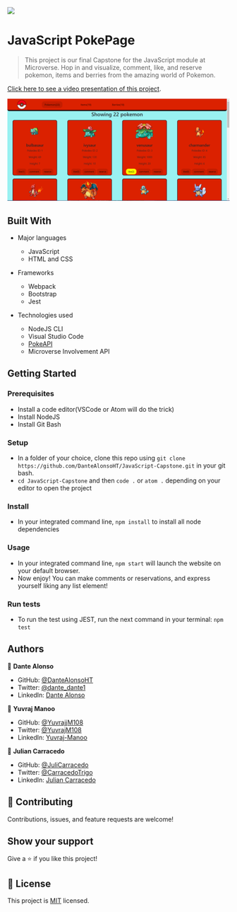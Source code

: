 ![](https://img.shields.io/badge/Microverse-blueviolet)

# JavaScript PokePage

> This project is our final Capstone for the JavaScript module at Microverse. Hop in and visualize, comment, like, and reserve pokemon, items and berries from the amazing world of Pokemon.

[Click here to see a video presentation of this project](https://drive.google.com/file/d/17LulSfMXaTSwENSR0oelLcz7pxRMSSEj/view?usp=sharing).

![screenshot](./src/screenshot.PNG)


## Built With

- Major languages
    - JavaScript
    - HTML and CSS

- Frameworks
    - Webpack
    - Bootstrap
    - Jest

- Technologies used
    - NodeJS CLI
    - Visual Studio Code
    - [PokeAPI](https://pokeapi.co/)
    - Microverse Involvement API

## Getting Started

### Prerequisites

- Install a code editor(VSCode or Atom will do the trick)
- Install NodeJS
- Install Git Bash

### Setup

- In a folder of your choice, clone this repo using ```git clone https://github.com/DanteAlonsoHT/JavaScript-Capstone.git``` in your git bash.
- ```cd JavaScript-Capstone``` and then ```code .``` or ```atom .``` depending on your editor to open the project

### Install

- In your integrated command line, ```npm install``` to install all node dependencies

### Usage

- In your integrated command line, ```npm start``` will launch the website on your default browser.
- Now enjoy! You can make comments or reservations, and express yourself liking any list element!

### Run tests

- To run the test using JEST, run the next command in your terminal: ```npm test```

## Authors

👤 **Dante Alonso**

- GitHub: [@DanteAlonsoHT](https://github.com/DanteAlonsoHT)
- Twitter: [@dante_dante1](https://twitter.com/dante_dante1)
- LinkedIn: [Dante Alonso](https://www.linkedin.com/in/dante-alonso/)

👤 **Yuvraj Manoo**

- GitHub: [@YuvrajjM108](https://github.com/YuvrajM108)
- Twitter: [@YuvrajM108](https://twitter.com/YuvrajM108)
- LinkedIn: [Yuvraj-Manoo](https://linkedin.com/in/yuvraj-manoo)

👤 **Julian Carracedo**

- GitHub: [@JuliCarracedo](https://github.com/JuliCarracedo)
- Twitter: [@CarracedoTrigo](https://twitter.com/CarracedoTrigo)
- LinkedIn: [Julian Carracedo](https://linkedin.com/in/julian-carracedo)

## 🤝 Contributing

Contributions, issues, and feature requests are welcome!

## Show your support

Give a ⭐️ if you like this project!

## 📝 License

This project is [MIT](./MIT.md) licensed.
